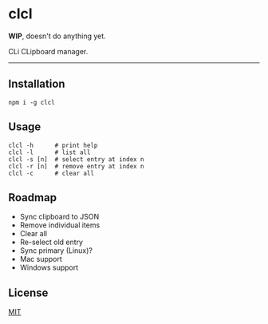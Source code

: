# clcl

**WIP**, doesn't do anything yet.

CLi CLipboard manager.

--------

## Installation

`npm i -g clcl`

## Usage

```
clcl -h      # print help
clcl -l      # list all
clcl -s [n]  # select entry at index n
clcl -r [n]  # remove entry at index n
clcl -c      # clear all
```


## Roadmap

* Sync clipboard to JSON
* Remove individual items
* Clear all
* Re-select old entry
* Sync primary (Linux)?
* Mac support
* Windows support

## License

[MIT](./LICENSE.md)
